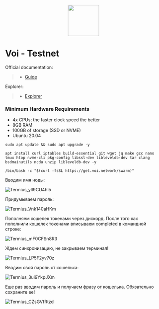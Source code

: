 <p align="center">
  <img height="100" height="auto" src="https://github.com/freshe4qa/voi/assets/85982863/d2ba6bd2-e20d-470c-ba88-85eacadfca72">
</p>

# Voi - Testnet

Official documentation:
>- [Guide](https://voinetwork.github.io/voi-swarm/installation/installation/)

Explorer:
>- [Explorer](https://voi-nodes.dev)

### Minimum Hardware Requirements
 - 4x CPUs; the faster clock speed the better
 - 8GB RAM
 - 100GB of storage (SSD or NVME)
 - Ubuntu 20.04

`sudo apt update && sudo apt upgrade -y`

``apt install curl iptables build-essential git wget jq make gcc nano tmux htop nvme-cli pkg-config libssl-dev libleveldb-dev tar clang bsdmainutils ncdu unzip libleveldb-dev -y``

``/bin/bash -c "$(curl -fsSL https://get.voi.network/swarm)"``

Вводим имя ноды:

![Termius_ylI9CU4hl5](https://github.com/freshe4qa/voi/assets/85982863/c30137a6-5d88-49d1-a5a4-95ce2790b666)

Придумываем пароль:

![Termius_Vnk140aHKm](https://github.com/freshe4qa/voi/assets/85982863/d1c93850-7d66-49a6-b812-de9f35bde5b4)

Пополняем кошелек токенами через дискорд. После того как пополнили кошелек токенами вписываем completed в командной строке:

![Termius_mF0CFSn8R3](https://github.com/freshe4qa/voi/assets/85982863/6dd1647b-51b1-4d11-ad83-de06c10659d0)

Ждем синхронизацию, не закрываем терминал!

![Termius_LP5F2yv70z](https://github.com/freshe4qa/voi/assets/85982863/a5247698-76b9-4a41-bfdd-ebda2f88c438)

Вводим свой пароль от кошелька:

![Termius_3uI9YkpJXm](https://github.com/freshe4qa/voi/assets/85982863/1cb39866-6e8c-44ac-bbe5-f1fabee925b1)

Еше раз вводим пароль и получаем фразу от кошелька. Обязательно сохраните ее!

![Termius_CZsGVfRtzd](https://github.com/freshe4qa/voi/assets/85982863/1d56b311-4306-4e02-96fb-c9aa2a84a77d)





